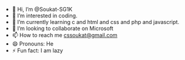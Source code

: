 - 👋 Hi, I’m @Soukat-SG1K
- 👀 I’m interested in coding.
- 🌱 I’m currently learning c and html and css and php and javascript.
- 💞️ I’m looking to collaborate on Microsoft
- 📫 How to reach me cssoukat@gmail.com
- 😄 Pronouns: He
- ⚡ Fun fact: I am lazy

<!---
Soukat-SG1K/Soukat-SG1K is a ✨ special ✨ repository because its `README.md` (this file) appears on your GitHub profile.
You can click the Preview link to take a look at your changes.
--->
